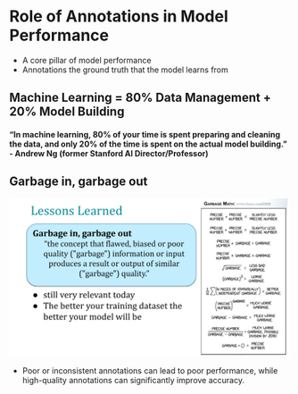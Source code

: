 # Role of Annotations in Model Performance
- A core pillar of model performance
- Annotations the ground truth that the model learns from

## Machine Learning = 80% Data Management + 20% Model Building 
#### “In machine learning, 80% of your time is spent preparing and cleaning the data, and only 20% of the time is spent on the actual model building.”  - Andrew Ng (former Stanford AI Director/Professor) 

## Garbage in, garbage out
![](../01_module/slide_images/slide_56.png)
- Poor or inconsistent annotations can lead to poor performance, while high-quality annotations can significantly improve accuracy. 
